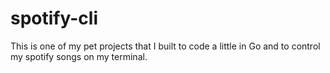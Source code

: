 # spotify-cli

This is one of my pet projects that I built to code a little in Go and to control my spotify songs on my terminal.
